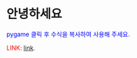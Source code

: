 <!DOCTYPE html>
<html lang="ko">

<head>
  <meta charset="UTF-8">
  <meta name="viewport" content="width=device-width, initial-scale=1.0">
  <title>파이 게임</title>
  <style>
    p { color: blue; }
    .up_p { color: blue; }
    .down_p { color: red; }
  </style>
</head>

<body>
  <h1>안녕하세요</h1>
  <p class="up_p">pygame 클릭 후 수식을 복사하여 사용해 주세요.</p>
  <p class="down_p">LINK: <a href="https://github.com/psr8989/psr8989/blob/Pygame/pygame">link</a>.</p>
</body>

</html>
